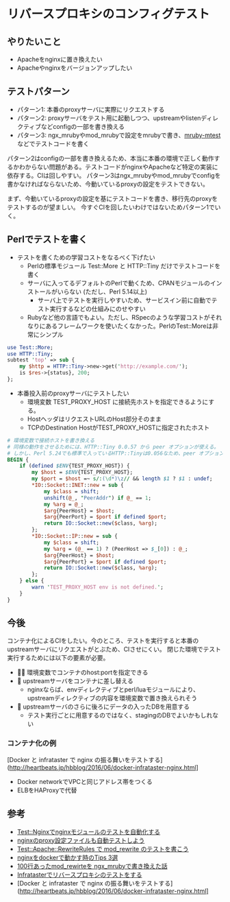 リバースプロキシのコンフィグテスト
==================================

## やりたいこと

- Apacheをnginxに置き換えたい
- Apacheやnginxをバージョンアップしたい

## テストパターン

- パターン1: 本番のproxyサーバに実際にリクエストする
- パターン2: proxyサーバをテスト用に起動しつつ、upstreamやlistenディレクティブなどconfigの一部を書き換える
- パターン3: ngx_mrubyやmod_mrubyで設定をmrubyで書き、[mruby-mtest](https://github.com/iij/mruby-mtest)などでテストコードを書く

パターン2はconfigの一部を書き換えるため、本当に本番の環境で正しく動作するかわからない問題がある。テストコードがnginxやApacheなど特定の実装に依存する。CIは回しやすい。
パターン3はngx_mrubyやmod_mrubyでconfigを書かなければならないため、今動いているproxyの設定をテストできない。

まず、今動いているproxyの設定を基にテストコードを書き、移行先のproxyをテストするのが望ましい。
今すぐCIを回したいわけではないためパターン1でいく。

## Perlでテストを書く

- テストを書くための学習コストをなるべく下げたい
  - Perlの標準モジュール Test::More と HTTP::Tiny だけでテストコードを書く
  - サーバに入ってるデフォルトのPerlで動くため、CPANモジュールのインストールがいらない (ただし、Perl 5.14以上)
    - サーバ上でテストを実行しやすいため、サービスイン前に自動でテスト実行するなどの仕組みにのせやすい
  - Rubyなど他の言語でもよい。ただし、RSpecのような学習コストがそれなりにあるフレームワークを使いたくなかった。PerlのTest::Moreは非常にシンプル

```perl
use Test::More;
use HTTP::Tiny;
subtest 'top' => sub {
    my $http = HTTP::Tiny->new->get('http://example.com/');
    is $res->{status}, 200;
};
```

- 本番投入前のproxyサーバにテストしたい
  - 環境変数 TEST_PROXY_HOST に接続先ホストを指定できるようにする。
  - HostヘッダはリクエストURLのHost部分そのまま
  - TCPのDestination HostがTEST_PROXY_HOSTに指定されたホスト

```perl
# 環境変数で接続ホストを書き換える
# 同様の動作をさせるためには、HTTP::Tiny 0.0.57 から peer オプションが使える。
# しかし、Perl 5.24でも標準で入っているHTTP::Tinyは0.056なため、peer オプションは使えない。
BEGIN {
    if (defined $ENV{TEST_PROXY_HOST}) {
        my $host = $ENV{TEST_PROXY_HOST};
        my $port = $host =~ s/:(\d*)\z// && length $1 ? $1 : undef;
        *IO::Socket::INET::new = sub {
            my $class = shift;
            unshift(@_, "PeerAddr") if @_ == 1;
            my %arg = @_;
            $arg{PeerHost} = $host;
            $arg{PeerPort} = $port if defined $port;
            return IO::Socket::new($class, %arg);
        };
        *IO::Socket::IP::new = sub {
            my $class = shift;
            my %arg = (@_ == 1) ? (PeerHost => $_[0]) : @_;
            $arg{PeerHost} = $host;
            $arg{PeerPort} = $port if defined $port;
            return IO::Socket::new($class, %arg);
        };
    } else {
        warn 'TEST_PROXY_HOST env is not defined.';
    }
}
```

## 今後

コンテナ化によるCIをしたい。今のところ、テストを実行すると本番のupstreamサーバにリクエストがとぶため、CIさせにくい。
閉じた環境でテスト実行するためには以下の要素が必要。

- :ok_woman: 環境変数でコンテナのhost:portを指定できる
- :no_good: upstreamサーバをコンテナに差し替える
  - nginxならば、envディレクティブとperl/luaモジュールにより、upstreamディレクティブの内容を環境変数で置き換えられそう
- :no_good: upstreamサーバのさらに後ろにデータの入ったDBを用意する 
  - テスト実行ごとに用意するのではなく、stagingのDBでよいかもしれない

### コンテナ化の例

[Docker と infrataster で nginx の振る舞いをテストする](http://heartbeats.jp/hbblog/2016/06/docker-infrataster-nginx.html]

- Docker networkでVPCと同じアドレス帯をつくる
- ELBをHAProxyで代替

## 参考

- [Test::Nginxでnginxモジュールのテストを自動化する](http://qiita.com/cubicdaiya/items/36e10ed35848919dc05c)
- [nginxのproxy設定ファイルも自動テストしよう](http://blog.shibayu36.org/entry/2014/04/09/075409)
- [Test::Apache::RewriteRules で mod_rewrite のテストを書こう](http://d.hatena.ne.jp/onishi/20101017/1287277579)
- [nginxをdockerで動かす時のTips 3選](http://heartbeats.jp/hbblog/2014/07/3-tips-for-nginx-on-docker.html)
- [100行あったmod_rewirteを ngx_mrubyで書き換えた話](https://speakerdeck.com/buty4649/100xing-atutamod-rewirtewo-ngx-mrubydeshu-kihuan-etahua)
- [Infratasterでリバースプロキシのテストをする](http://techlife.cookpad.com/entry/2014/11/19/151557)
- [Docker と infrataster で nginx の振る舞いをテストする](http://heartbeats.jp/hbblog/2016/06/docker-infrataster-nginx.html]
